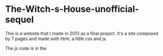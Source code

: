 # The-Witch-s-House-unofficial-sequel

<p>This is a website that I made in 2013 as a final project. It's a site composed by 7 pages and made with html, a little css and js.</p>
<p>The js code is in the <script> inside the <head> of "Formulario.html"</p>
<p>Now I know that there isn't the right place to write it.</p>
